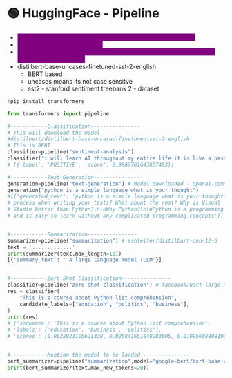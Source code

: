 # 🟢 HuggingFace - Pipeline

* <mark style="color:purple;background-color:purple;">**When using pipeline, we just need to specify task and model**</mark>
* <mark style="color:purple;background-color:purple;">**It loads the model in memory**</mark>
* <mark style="color:purple;background-color:purple;">**Here also it's possible to get the model and tokenizer from pipeline, and then save it locally**</mark>
* distilbert-base-uncases-finetuned-sst-2-english
  * BERT based
  * uncases means its not case sensitve
  * sst2 - stanford sentiment treebank 2 - dataset

```python
!pip install transformers

from transformers import pipeline

#------------Classification----------------
# This will download the model 
#distilbert/distilbert-base-uncased-finetuned-sst-2-english
# This is BERT
classifier=pipeline("sentiment-analysis") 
classifier("i will learn AI throughout my entire life it is like a passion")
# [{'label': 'POSITIVE', 'score': 0.9987781643867493}]

#------------Text-Generation----------------
generation=pipeline("text-generation") # Model downloaded - openai-community/gpt2
generation("python is a simple language what is your thought")
#[{'generated_text': 'python is a simple language what is your thought
# process when writing your tests? What about the rest? Why is Visual
# Studio better than Python?\n\nWhy Python?\n\nPython is a programming language 
# and is easy to learn without any complicated programming concepts'}]


#------------Summarization----------------
summarizer=pipeline("summarization") # sshleifer/distilbart-cnn-12-6
text = '.............'
print(summarizer(text,max_length=10))
[{'summary_text': ' A large language model (LLM'}]


#------------Zero Shot Classification----------------
classifier=pipeline("zero-shot-classification") # facebook/bart-large-mnli
res = classifier(
    "This is a course about Python list comprehension",
    candidate_labels=["education", "politics", "business"],
)
print(res)
# {'sequence': 'This is a course about Python list comprehension',
# 'labels': ['education', 'business', 'politics'],
# 'scores': [0.9622023105621338, 0.026841651648283005, 0.010956088081002235]}


#------------Mention the model to be loaded----------------
bert_summarizer=pipeline("summarization",model="google-bert/bert-base-uncased")
print(bert_summarizer(text,max_new_tokens=20))
```
